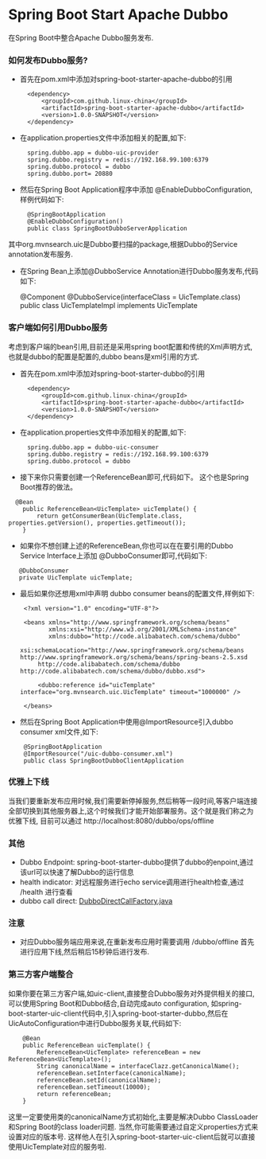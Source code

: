 Spring Boot Start Apache Dubbo
==============================
在Spring Boot中整合Apache Dubbo服务发布.


### 如何发布Dubbo服务?

* 首先在pom.xml中添加对spring-boot-starter-apache-dubbo的引用

       
        <dependency>
            <groupId>com.github.linux-china</groupId>
            <artifactId>spring-boot-starter-apache-dubbo</artifactId>
            <version>1.0.0-SNAPSHOT</version>
        </dependency>
        
* 在application.properties文件中添加相关的配置,如下:


        spring.dubbo.app = dubbo-uic-provider
        spring.dubbo.registry = redis://192.168.99.100:6379
        spring.dubbo.protocol = dubbo
        spring.dubbo.port= 20880
        
* 然后在Spring Boot Application程序中添加 @EnableDubboConfiguration,样例代码如下:

     
     
        @SpringBootApplication
        @EnableDubboConfiguration()
        public class SpringBootDubboServerApplication 

其中org.mvnsearch.uic是Dubbo要扫描的package,根据Dubbo的Service annotation发布服务.

* 在Spring Bean上添加@DubboService Annotation进行Dubbo服务发布,代码如下:


    @Component
    @DubboService(interfaceClass = UicTemplate.class)
    public class UicTemplateImpl implements UicTemplate

### 客户端如何引用Dubbo服务

考虑到客户端的bean引用,目前还是采用spring boot配置和传统的Xml声明方式,也就是dubbo的配置是配置的,dubbo beans是xml引用的方式.

* 首先在pom.xml中添加对spring-boot-starter-dubbo的引用

       
        <dependency>
            <groupId>com.github.linux-china</groupId>
            <artifactId>spring-boot-starter-apache-dubbo</artifactId>
            <version>1.0.0-SNAPSHOT</version>
        </dependency>

* 在application.properties文件中添加相关的配置,如下:


        spring.dubbo.app = dubbo-uic-consumer
        spring.dubbo.registry = redis://192.168.99.100:6379
        spring.dubbo.protocol = dubbo
     
* 接下来你只需要创建一个ReferenceBean即可,代码如下。 这个也是Spring Boot推荐的做法。

```
  @Bean
    public ReferenceBean<UicTemplate> uicTemplate() {
        return getConsumerBean(UicTemplate.class, properties.getVersion(), properties.getTimeout());
    }
```
* 如果你不想创建上述的ReferenceBean,你也可以在在要引用的Dubbo Service Interface上添加 @DubboConsumer即可,代码如下:
```
   @DubboConsumer
   private UicTemplate uicTemplate;
```
* 最后如果你还想用xml中声明 dubbo consumer beans的配置文件,样例如下:


       <?xml version="1.0" encoding="UTF-8"?>
       
       <beans xmlns="http://www.springframework.org/schema/beans"
              xmlns:xsi="http://www.w3.org/2001/XMLSchema-instance"
              xmlns:dubbo="http://code.alibabatech.com/schema/dubbo"
              xsi:schemaLocation="http://www.springframework.org/schema/beans http://www.springframework.org/schema/beans/spring-beans-2.5.xsd
           http://code.alibabatech.com/schema/dubbo http://code.alibabatech.com/schema/dubbo/dubbo.xsd">
       
           <dubbo:reference id="uicTemplate" interface="org.mvnsearch.uic.UicTemplate" timeout="1000000" />
       
       </beans>

* 然后在Spring Boot Application中使用@ImportResource引入dubbo consumer xml文件,如下:


       @SpringBootApplication
       @ImportResource("/uic-dubbo-consumer.xml")
       public class SpringBootDubboClientApplication

### 优雅上下线
当我们要重新发布应用时候,我们需要新停掉服务,然后稍等一段时间,等客户端连接全部切换到其他服务器上,这个时候我们才能开始部署服务。这个就是我们称之为优雅下线,
目前可以通过 http://localhost:8080/dubbo/ops/offline

### 其他

* Dubbo Endpoint: spring-boot-starter-dubbo提供了dubbo的enpoint,通过该url可以快速了解Dubbo的运行信息
* health indicator: 对远程服务进行echo service调用进行health检查,通过 /health 进行查看
* dubbo call direct: [DubboDirectCallFactory.java](src/main/java/org/mvnsearch/spring/boot/dubbo/DubboDirectCallFactory.java)

### 注意

* 对应Dubbo服务端应用来说,在重新发布应用时需要调用 /dubbo/offline 首先进行应用下线,然后稍后15秒钟后进行发布.

### 第三方客户端整合

如果你要在第三方客户端,如uic-client,直接整合Dubbo服务对外提供相关的接口,可以使用Spring Boot和Dubbo结合,自动完成auto configuration,
如spring-boot-starter-uic-client代码中,引入spring-boot-starter-dubbo,然后在UicAutoConfiguration中进行Dubbo服务关联,代码如下:

        @Bean
        public ReferenceBean uicTemplate() {
            ReferenceBean<UicTemplate> referenceBean = new ReferenceBean<UicTemplate>();
            String canonicalName = interfaceClazz.getCanonicalName();
            referenceBean.setInterface(canonicalName);
            referenceBean.setId(canonicalName);
            referenceBean.setTimeout(10000);
            return referenceBean;
        }
这里一定要使用类的canonicalName方式初始化,主要是解决Dubbo ClassLoader和Spring Boot的class loader问题.
当然,你可能需要通过自定义properties方式来设置对应的版本号. 这样他人在引入spring-boot-starter-uic-client后就可以直接使用UicTemplate对应的服务啦.


